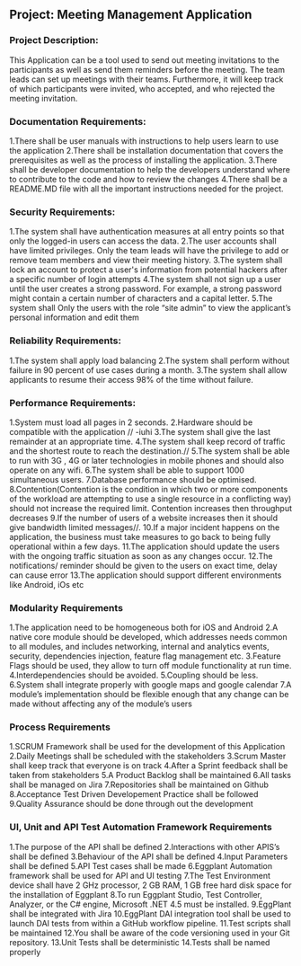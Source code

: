 ## Project: Meeting Management Application

### Project Description: 
This Application can be a tool used to send out meeting invitations to the participants as well as send them reminders before the meeting. The team leads can set up meetings with their teams. Furthermore, it will keep track of which participants were invited, who accepted, and who rejected the meeting invitation.

### Documentation Requirements:

1.There shall be user manuals with instructions to help users learn to use the application
2.There shall be installation documentation that covers the prerequisites as well as the process of installing the application.
3.There shall be developer documentation to help the developers understand where to contribute to the code and how to review the changes 
4.There shall be a README.MD file with all the important instructions needed for the project.

### Security Requirements:
1.The system shall have authentication measures at all entry points so that only the logged-in users can access the data.
2.The user accounts shall have limited privileges. Only the team leads will have the privilege to add or remove team members and view their meeting history. 
3.The system shall lock an account to protect a user's information from potential hackers after a specific number of login attempts
4.The system shall not sign up a user until the user creates a strong password. For example, a strong password might contain a certain number of characters and a capital letter.
5.The system shall Only the users with the role “site admin” to view the applicant’s personal information and edit them

### Reliability Requirements:
1.The system shall apply load balancing 
2.The system shall perform without failure in 90 percent of use cases during a month.
3.The system shall allow applicants to resume their access 98% of the time without failure.


### Performance Requirements: 
1.System must load all pages in 2 seconds.
2.Hardware should be compatible with the application // -iuhi
3.The system shall give the last remainder at an appropriate time.
4.The system shall keep record of traffic and  the shortest route to reach the destination.//
5.The system shall be able to run with 3G , 4G or later technologies in mobile phones and should also operate on any wifi.
6.The system shall be able to support 1000 simultaneous users.
7.Database performance should be optimised.
8.Contention(Contention is the condition in which two or more components of the workload are attempting to use a single resource in a conflicting way) should not increase the required limit. Contention increases then throughput decreases
9.If the number of users of a website increases then it should give bandwidth limited messages//.
10.If a major incident happens on the application, the business must take measures to go back to being fully operational within a few days.
11.The application should update the users with the ongoing traffic situation as soon as any changes occur.
12.The notifications/ reminder should be given to the users on exact time, delay can cause error
13.The application should support different environments like Android, iOs etc


### Modularity Requirements
1.The application need to be homogeneous both for iOS and Android
2.A native core module should be developed, which addresses needs common to all modules, and includes networking, internal and analytics events, security, dependencies injection, feature flag management etc.
3.Feature Flags should be used, they allow to turn off module functionality at run time.
4.Interdependencies should be avoided.
5.Coupling should be less.
6.System shall integrate properly with google maps and google calendar
7.A module’s implementation should be flexible enough that any change can be made without affecting any of the module’s users

 

### Process Requirements
1.SCRUM Framework shall be used for the development of this Application
2.Daily Meetings shall be scheduled with the stakeholders
3.Scrum Master shall keep track that everyone is on track
4.After a Sprint feedback shall be taken from stakeholders
5.A Product Backlog shall be maintained
6.All tasks shall be managed on Jira
7.Repositories shall be maintained on Github
8.Acceptance Test Driven Developement Practice shall be followed
9.Quality Assurance should be done through out the development




### UI, Unit and API Test Automation Framework Requirements
1.The purpose of the API shall be defined
2.Interactions with other APIS’s shall be defined
3.Behaviour of the API shall be defined
4.Input Parameters shall be defined
5.API Test cases shall be made
6.Eggplant Automation framework shall be used for API and UI testing
7.The Test Environment device shall have 2 GHz processor, 2 GB RAM, 1 GB free hard disk space for the installation of Eggplant
8.To run Eggplant  Studio, Test Controller, Analyzer, or the C# engine, Microsoft .NET 4.5 must be installed.
9.EggPlant shall be integrated with Jira
10.EggPlant DAI integration tool shall be used to launch DAI tests from within a GitHub workflow pipeline.
11.Test scripts shall be maintained
12.You shall be aware of the code versioning used in your Git repository.
13.Unit Tests shall be deterministic
14.Tests shall be named properly







